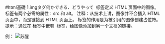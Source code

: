  #html基礎
  1.imgタグ何かできる、どうやって
  <img> 标签定义 HTML 页面中的图像。
  <img> 标签有两个必需的属性：src 和 alt。
  注释：从技术上讲，图像并不会插入 HTML 页面中，而是链接到 HTML 页面上。<img> 标签的作用是为被引用的图像创建占位符。
  提示：通过在 <a> 标签中嵌套 <img> 标签，给图像添加到另一个文档的链接。
  
  例：
  <img src="https://image.huanghepiao.com/d/file/20200807/7438d5764874a30c4a5c0c8cf8e1b649.png" alt="苏醒">